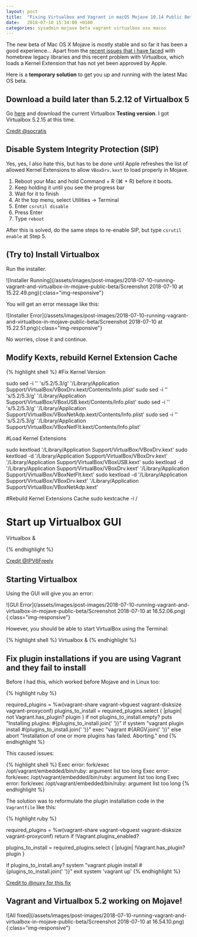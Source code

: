 ```yaml
---
layout: post
title:  "Fixing Virtualbox and Vagrant in macOS Mojave 10.14 Public Beta 3"
date:   2018-07-10 15:34:00 +0100
categories: sysadmin mojave beta vagrant virtualbox osx macos
---
```


The new beta of Mac OS X Mojave is mostly stable and so far it has been a good experience... Apart from the [recent issues that i have faced](/sysadmin/mac/osx/mojave/beta/libxml2/2018/07/05/fixing-missing-headers-for-homebrew-in-mac-osx-mojave.html) with homebrew legacy libraries and this recent problem with Virtualbox, which loads a Kernel Extension that has not yet been approved by Apple.

Here is a **temporary solution** to get you up and running with the latest Mac OS beta.

## Download a build later than 5.2.12 of Virtualbox 5

Go [here](https://www.virtualbox.org/wiki/Testbuilds) and download the current Virtualbox **Testing version**. I got Virtualbox 5.2.15 at this time.

[Credit @socratis](https://forums.virtualbox.org/viewtopic.php?f=39&t=88231&sid=b86cb900badf4eec6c7125bf89d966a6&p=425073#p425073)

## Disable System Integrity Protection (SIP)

Yes, yes, I also hate this, but has to be done until Apple refreshes the list of allowed Kernel Extensions to allow `VBoxDrv.kext` to load properly in Mojave.

1. Reboot your Mac and hold Command + R (⌘ + R) before it boots. 
2. Keep holding it until you see the progress bar 
3. Wait for it to finish
4. At the top menu, select Utilities -> Terminal
5. Enter `csrutil disable`
6. Press Enter
7. Type `reboot`

After this is solved, do the same steps to re-enable SIP, but type `csrutil enable` at Step 5.

## (Try to) Install Virtualbox

Run the installer. 

![Installer Running](/assets/images/post-images/2018-07-10-running-vagrant-and-virtualbox-in-mojave-public-beta/Screenshot 2018-07-10 at 15.22.49.png){:class="img-responsive"}


You will get an error message like this:

![Installer Error](/assets/images/post-images/2018-07-10-running-vagrant-and-virtualbox-in-mojave-public-beta/Screenshot 2018-07-10 at 15.22.51.png){:class="img-responsive"}

No worries, close it and continue.

## Modify Kexts, rebuild Kernel Extension Cache

{% highlight shell %}
#Fix Kernel Version

sudo sed -i '' 's/5\.2/5\.3/g' '/Library/Application Support/VirtualBox/VBoxDrv.kext/Contents/Info.plist'
sudo sed -i '' 's/5\.2/5\.3/g' '/Library/Application Support/VirtualBox/VBoxUSB.kext/Contents/Info.plist'
sudo sed -i '' 's/5\.2/5\.3/g' '/Library/Application Support/VirtualBox/VBoxNetAdp.kext/Contents/Info.plist'
sudo sed -i '' 's/5\.2/5\.3/g' '/Library/Application Support/VirtualBox/VBoxNetFlt.kext/Contents/Info.plist'

#Load Kernel Extensions

sudo kextload '/Library/Application Support/VirtualBox/VBoxDrv.kext'
sudo kextload -d '/Library/Application Support/VirtualBox/VBoxDrv.kext' '/Library/Application Support/VirtualBox/VBoxUSB.kext'
sudo kextload -d '/Library/Application Support/VirtualBox/VBoxDrv.kext' '/Library/Application Support/VirtualBox/VBoxNetFlt.kext'
sudo kextload -d '/Library/Application Support/VirtualBox/VBoxDrv.kext' '/Library/Application Support/VirtualBox/VBoxNetAdp.kext'

#Rebuild Kernel Extensions Cache
sudo kextcache -i /

# Start up Virtualbox GUI
Virtualbox &

{% endhighlight %}

[Credit @IPV6Freely](https://forums.virtualbox.org/viewtopic.php?f=39&t=88231&start=75)

## Starting Virtualbox

Using the GUI will give you an error:

![GUI Error](/assets/images/post-images/2018-07-10-running-vagrant-and-virtualbox-in-mojave-public-beta/Screenshot 2018-07-10 at 16.52.06.png){:class="img-responsive"}

However, you should be able to start VirtualBox using the Terminal:

{% highlight shell %}
Virtualbox &
{% endhighlight %}

## Fix plugin installations if you are using Vagrant and they fail to install

Before I had this, which worked before Mojave and in Linux too:

{% highlight ruby %}

required_plugins = %w(vagrant-share vagrant-vbguest vagrant-disksize vagrant-proxyconf)
plugins_to_install = required_plugins.select { |plugin| not Vagrant.has_plugin? plugin }
if not plugins_to_install.empty?
  puts "Installing plugins: #{plugins_to_install.join(' ')}"
  if system "vagrant plugin install #{plugins_to_install.join(' ')}"
    exec "vagrant #{ARGV.join(' ')}"
  else
    abort "Installation of one or more plugins has failed. Aborting."
  end
{% endhighlight %}

This caused issues:

{% highlight shell %}
Exec error: fork/exec /opt/vagrant/embedded/bin/ruby: argument list too long 
Exec error: fork/exec /opt/vagrant/embedded/bin/ruby: argument list too long 
Exec error: fork/exec /opt/vagrant/embedded/bin/ruby: argument list too long
{% endhighlight %}

The solution was to reformulate the plugin installation code in the `Vagrantfile` like this:

{% highlight ruby %}

required_plugins = %w(vagrant-share vagrant-vbguest vagrant-disksize vagrant-proxyconf)
return if !Vagrant.plugins_enabled?

plugins_to_install = required_plugins.select { |plugin| !Vagrant.has_plugin? plugin }

if plugins_to_install.any?
  system "vagrant plugin install #{plugins_to_install.join(' ')}"
  exit system 'vagrant up'
{% endhighlight %}

[Credit to @nuxy for this fix](https://github.com/hashicorp/vagrant/issues/8055)

## Vagrant and Virtualbox 5.2 working on Mojave!

![All fixed](/assets/images/post-images/2018-07-10-running-vagrant-and-virtualbox-in-mojave-public-beta/Screenshot 2018-07-10 at 16.54.10.png){:class="img-responsive"}

